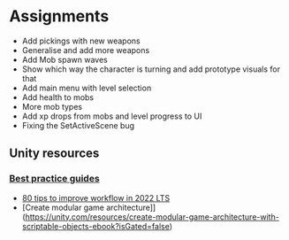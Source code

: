 # Assignments



- Add pickings with new weapons
- Generalise and add more weapons
- Add Mob spawn waves
- Show which way the character is turning and add prototype visuals for that
- Add main menu with level selection
- Add health to mobs
- More mob types
- Add xp drops from mobs and level progress to UI
- Fixing the SetActiveScene bug




## Unity resources

### [Best practice guides](https://docs.unity3d.com/Manual/best-practice-guides.html)

- [80 tips to improve workflow in 2022 LTS](https://unity.com/resources/improve-workflow-unity-2022-lts-ebook?isGated=false) 
- [Create modular game architecture]](https://unity.com/resources/create-modular-game-architecture-with-scriptable-objects-ebook?isGated=false)
